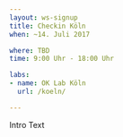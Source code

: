 ```yaml
---
layout: ws-signup
title: Checkin Köln
when: ~14. Juli 2017

where: TBD
time: 9:00 Uhr - 18:00 Uhr 

labs:
- name: OK Lab Köln
  url: /koeln/

---
```


Intro Text